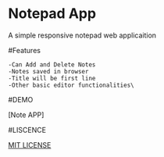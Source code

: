 # Notepad App

A simple responsive notepad web applicaition 

#Features

    -Can Add and Delete Notes 
    -Notes saved in browser
    -Title will be first line
    -Other basic editor functionalities\

#DEMO

[Note APP]

#LISCENCE

[MIT LICENSE](LICENSE)